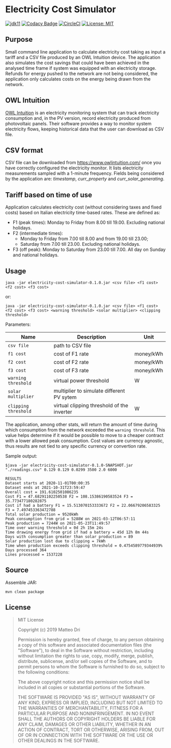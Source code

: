 # Electricity Cost Simulator

[![jdk11](https://img.shields.io/badge/java-11-blue.svg)](http://jdk.java.net/11)
[![Codacy Badge](https://api.codacy.com/project/badge/Grade/cd4fcd368f3f4818bbb351dc4e1a34c8)](https://www.codacy.com?utm_source=github.com&amp;utm_medium=referral&amp;utm_content=matteodri/electricity-cost-simulator&amp;utm_campaign=Badge_Grade)
[![CircleCI](https://circleci.com/gh/matteodri/electricity-cost-simulator.svg?style=svg&circle-token=4ce3a7aae23a86df5e7a4f53810706d5c1f1450a)](https://circleci.com/gh/matteodri/electricity-cost-simulator)
[![License: MIT](https://img.shields.io/badge/License-MIT-yellow.svg)](https://opensource.org/licenses/MIT)

## Purpose
Small command line application to calculate electricity cost taking as input a tariff and a CSV file produced by an OWL Intuition device. The application also simulates the cost savings that could have been achieved in the analysed time frame if system was equipped with an electricity storage.
Refunds for energy pushed to the network are not being considered, the application only calculates costs on the energy being drawn from the network.

## OWL Intuition
[OWL Intuition](http://www.theowl.com/index.php/owl-intuition/) is an electricity monitoring system that can track electricity consumption and, in the PV version, record electricity produced from photovoltaic panels. Their software provides a way to monitor system electricity flows, keeping historical data that the user can download as CSV file.

## CSV format
CSV file can be downloaded from https://www.owlintuition.com/ once you have correctly configured the electricity monitor. It lists electricity measurements sampled with a 1-minute frequency. Fields being considered by the application are: _timestamp_, _curr_property_ and _curr_solar_generating_.

## Tariff based on time of use
Application calculates electricity cost (without considering taxes and fixed costs) based on Italian electricity time-based rates. These are defined as:
<ul>
  <li>F1 (peak times): Monday to Friday from 8.00 till 19.00. Excluding national holidays.</li>
  <li>F2 (intermediate times):<ul>
                                <li> Monday to Friday from 7.00 till 8.00 and from 19.00 till 23.00;</li>
                                <li>Saturday from 7.00 till 23.00. Excluding national holidays.</li>
                              </ul></li>
  <li>F3 (off peak): Monday to Saturday from 23.00 till 7.00. All day on Sunday and national holidays.</li>
</ul>

## Usage
`java -jar electricity-cost-simulator-0.1.0.jar <csv file> <f1 cost> <f2 cost> <f3 cost>`

or:

`java -jar electricity-cost-simulator-0.1.0.jar <csv file> <f1 cost> <f2 cost> <f3 cost> <warning threshold> <solar multiplier> <clipping threshold>`

Parameters:

| Name                 | Description                                | Unit      |
|----------------------|--------------------------------------------|-----------|
| `csv file`           | path to CSV file                           |           |
| `f1 cost`            | cost of F1 rate                            | money/kWh |
| `f2 cost`            | cost of F2 rate                            | money/kWh |
| `f3 cost`            | cost of F3 rate                            | money/kWh |
| `warning threshold`  | virtual power threshold                    | W         |
| `solar multiplier`   | multiplier to simulate different PV sytem  |           |
| `clipping threshold` | virtual clipping threshold of the inverter | W         |


The application, among other stats, will return the amount of time during which consumption from the network exceeded the `warning threshold`. This value helps determine if it would be possible to move to a cheaper contract with a lower allowed peak consumption.
Cost values are currency agnostic, thus results are not tied to any specific currency or convertion rate.

Sample output:
    
    $java -jar electricity-cost-simulator-0.1.0-SNAPSHOT.jar "./readings.csv" 0.129 0.129 0.0299 3500 2.0 6000
    
    RESULTS
    Dataset starts at 2020-11-01T00:00:35
    Dataset ends at 2021-10-31T23:59:47
    Overall cost = 191.6102501086235
    Cost F1 = 47.68291102250538 F2 = 108.15386190583524 F3 = 35.773477180282875
    Cost if had a battery F1 = 15.513070153333672 F2 = 22.06679206583325 F3 = 7.497453363472788
    Total solar production = 9520kWh
    Peak consumption from grid = 5288W on 2021-03-12T06:57:11
    Peak production = 7244W on 2021-05-23T11:49:57
    Time over warning threshold = 0d 2h 15m 24s
    Time drawing energy from grid if had a battery = 45d 12h 8m 44s
    Days with consumption greater than solar production = 89
    Solar production lost due to clipping = 7kWh
    Time when production exceeds clipping threshold = 0.4754589779344939%
    Days processed 364
    Lines processed = 1537228

## Source

Assemble JAR:

    mvn clean package

## License

>MIT License
>
>Copyright (c) 2019 Matteo Dri
>
>Permission is hereby granted, free of charge, to any person obtaining a copy
>of this software and associated documentation files (the "Software"), to deal
>in the Software without restriction, including without limitation the rights
>to use, copy, modify, merge, publish, distribute, sublicense, and/or sell
>copies of the Software, and to permit persons to whom the Software is
>furnished to do so, subject to the following conditions:
>
>The above copyright notice and this permission notice shall be included in all
>copies or substantial portions of the Software.
>
>THE SOFTWARE IS PROVIDED "AS IS", WITHOUT WARRANTY OF ANY KIND, EXPRESS OR
>IMPLIED, INCLUDING BUT NOT LIMITED TO THE WARRANTIES OF MERCHANTABILITY,
>FITNESS FOR A PARTICULAR PURPOSE AND NONINFRINGEMENT. IN NO EVENT SHALL THE
>AUTHORS OR COPYRIGHT HOLDERS BE LIABLE FOR ANY CLAIM, DAMAGES OR OTHER
>LIABILITY, WHETHER IN AN ACTION OF CONTRACT, TORT OR OTHERWISE, ARISING FROM,
>OUT OF OR IN CONNECTION WITH THE SOFTWARE OR THE USE OR OTHER DEALINGS IN THE
>SOFTWARE.
